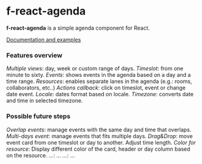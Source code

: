 # f-react-agenda

**f-react-agenda** is a simple agenda component for React.

[Documentation and examples](https://folivares.github.io/react-agenda)


### Features overview

_Multiple views_: day, week or custom range of days.
_Timeslot_: from one minute to sixty.
_Events_: shows events in the agenda based on a day and a time range.
_Resources_: enables separate lanes in the agenda (e.g.: rooms, collaborators, etc..)
_Actions callback_: click on timeslot, event or change date event.
_Locale_: dates format based on locale.
_Timezone_: converts date and time in selected timezone.


### Possible future steps

_Overlap events_: manage events with the same day and time that overlaps.
_Multi-days event_: manage events that fits multiple days.
_Drag&Drop_: move event card from one timeslot or day to another. Adjust time length.
_Color for resource_: Display different color of the card, header or day column based on the resource.
_..._: ...
_..._: ...

